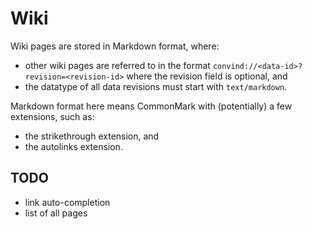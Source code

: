 # Wiki

Wiki pages are stored in Markdown format, where:
- other wiki pages are referred to in the format `convind://<data-id>?revision=<revision-id>` where the revision field is optional, and
- the datatype of all data revisions must start with `text/markdown`.

Markdown format here means CommonMark with (potentially) a few extensions, such as:
- the strikethrough extension, and
- the autolinks extension.

## TODO

- link auto-completion
- list of all pages
